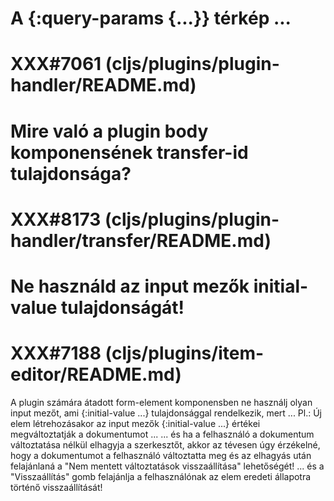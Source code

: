 
# A {:query-params {...}} térkép ...
# XXX#7061 (cljs/plugins/plugin-handler/README.md)



# Mire való a plugin body komponensének transfer-id tulajdonsága?
# XXX#8173 (cljs/plugins/plugin-handler/transfer/README.md)



# Ne használd az input mezők initial-value tulajdonságát!
# XXX#7188 (cljs/plugins/item-editor/README.md)
  A plugin számára átadott form-element komponensben ne használj olyan input mezőt,
  ami {:initial-value ...} tulajdonsággal rendelkezik, mert ...
  Pl.: Új elem létrehozásakor az input mezők {:initial-value ...} értékei megváltoztatják a dokumentumot ...
       ... és ha a felhasználó a dokumentum változtatása nélkül elhagyja a szerkesztőt, akkor az tévesen
           úgy érzékelné, hogy a dokumentumot a felhasználó változtatta meg és az elhagyás után felajánlaná
           a "Nem mentett változtatások visszaállítása" lehetőségét!
       ... és a "Visszaállítás" gomb felajánlja a felhasználónak az elem eredeti állapotra történő visszaállítását!
